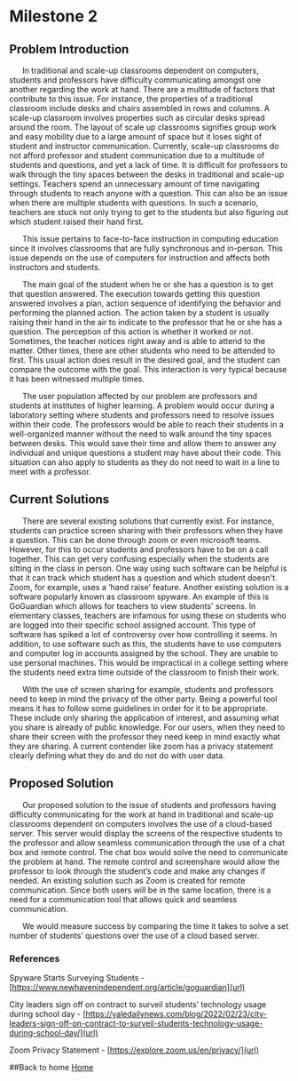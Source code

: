 # Milestone 2

## Problem Introduction

&nbsp;&nbsp;&nbsp;&nbsp;&nbsp;&nbsp;In traditional and scale-up classrooms dependent on computers, students and professors have difficulty communicating amongst one another regarding the work at hand. There are a multitude of factors that contribute to this issue. For instance, the properties of a traditional classroom include desks and chairs assembled in rows and columns. A scale-up classroom involves properties such as circular desks spread around the room. The layout of scale up classrooms signifies group work and easy mobility due to a large amount of space but it loses sight of student and instructor communication. Currently, scale-up classrooms do not afford professor and student communication due to a multitude of students and questions, and yet a lack of time.  It is difficult for professors to walk through the tiny spaces between the desks in traditional and scale-up settings. Teachers spend an unnecessary amount of time navigating through students to reach anyone with a question. This can also be an issue when there are multiple students with questions. In such a scenario, teachers are stuck not only trying to get to the students but also figuring out which student raised their hand first. 

&nbsp;&nbsp;&nbsp;&nbsp;&nbsp;&nbsp;This issue pertains to face-to-face instruction in computing education since it involves classrooms that are fully synchronous and in-person. This issue depends on the use of computers for instruction and affects both instructors and students.

&nbsp;&nbsp;&nbsp;&nbsp;&nbsp;&nbsp;The main goal of the student when he or she has a question is to get that question answered. The execution towards getting this question answered involves a plan, action sequence of identifying the behavior and performing the planned action. The action taken by a student is usually raising their hand in the air to indicate to the professor that he or she has a question. The perception of this action is whether it worked or not. Sometimes, the teacher notices right away and is able to attend to the matter. Other times, there are other students who need to be attended to first. This usual action does result in the desired goal, and the student can compare the outcome with the goal. This interaction is very typical because it has been witnessed multiple times. 

&nbsp;&nbsp;&nbsp;&nbsp;&nbsp;&nbsp;The user population affected by our problem are professors and students at institutes of higher learning. A problem would occur during a laboratory setting where students and professors need to resolve issues within their code. The professors would be able to reach their students in a well-organized manner without the need to walk around the tiny spaces between desks. This would save their time and allow them to answer any individual and unique questions a student may have about their code. This situation can also apply to students as they do not need to wait in a line to meet with a professor.

## Current Solutions

&nbsp;&nbsp;&nbsp;&nbsp;&nbsp;&nbsp;There are several existing solutions that currently exist. For instance, students can practice screen sharing with their professors when they have a question. This can be done through zoom or even microsoft teams. However, for this to occur students and professors have to be on a call together. This can get very confusing especially when the students are sitting in the class in person. One way using such software can be helpful is that it can track which student has a question and which student doesn't. Zoom, for example, uses a ‘hand raise’ feature. Another existing solution is a software popularly known as classroom spyware. An example of this is GoGuardian which allows for teachers to view students' screens. In elementary classes, teachers are infamous for using these on students who are logged into their specific school assigned account. This type of software has spiked a lot of controversy over how controlling it seems. In addition, to use software such as this, the students have to use computers and computer log in accounts assigned by the school. They are unable to use personal machines. This would be impractical in a college setting where the students need extra time outside of the classroom to finish their work. 
  
&nbsp;&nbsp;&nbsp;&nbsp;&nbsp;&nbsp;With the use of screen sharing for example, students and professors need to keep in mind the privacy of the other party. Being a powerful tool means it has to follow some guidelines in order for it to be appropriate. These include only sharing the application of interest, and assuming what you share is already of public knowledge. For our users, when they need to share their screen with the professor they need keep in mind exactly what they are sharing. A current contender like zoom has a privacy statement clearly defining what they do and do not do with user data.

## Proposed Solution

&nbsp;&nbsp;&nbsp;&nbsp;&nbsp;&nbsp;Our proposed solution to the issue of students and professors having difficulty communicating for the work at hand in traditional and scale-up classrooms dependent on computers involves the use of a cloud-based server.
This server would display the screens of the respective students to the professor and allow seamless communication through the use of a chat box and remote control. The chat box would solve the need to communicate the problem at hand. The remote control and screenshare would allow the professor to look through the student’s code and make any changes if needed. An existing solution such as Zoom is created for remote communication. Since both users will be in the same location, there is a need for a communication tool that allows quick and seamless communication. 

&nbsp;&nbsp;&nbsp;&nbsp;&nbsp;&nbsp;We would measure success by comparing the time it takes to solve a set number of students’ questions over the use of a cloud based server.

### References
Spyware Starts Surveying Students - [https://www.newhavenindependent.org/article/goguardian](url)

City leaders sign off on contract to surveil students’ technology usage during school day - [https://yaledailynews.com/blog/2022/02/23/city-leaders-sign-off-on-contract-to-surveil-students-technology-usage-during-school-day/](url)

Zoom Privacy Statement - [https://explore.zoom.us/en/privacy/](url)

##Back to home
[Home](index.md)

